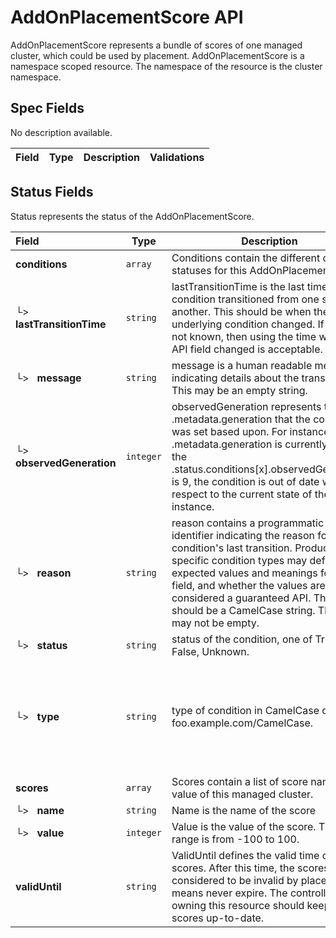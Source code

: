 # AddOnPlacementScore API

AddOnPlacementScore represents a bundle of scores of one managed cluster, which could be used by placement.
AddOnPlacementScore is a namespace scoped resource. The namespace of the resource is the cluster namespace.

## Spec Fields

No description available.

| Field | Type | Description | Validations |
|:---|---|---|---|
## Status Fields

Status represents the status of the AddOnPlacementScore.

| Field | Type | Description | Validations |
|:---|---|---|---|
|  **conditions** | `array` | Conditions contain the different condition statuses for this AddOnPlacementScore. | N/A |
| └>&nbsp;&nbsp; **lastTransitionTime** | `string` | lastTransitionTime is the last time the condition transitioned from one status to another. This should be when the underlying condition changed.  If that is not known, then using the time when the API field changed is acceptable. | N/A |
| └>&nbsp;&nbsp; **message** | `string` | message is a human readable message indicating details about the transition. This may be an empty string. | N/A |
| └>&nbsp;&nbsp; **observedGeneration** | `integer` | observedGeneration represents the .metadata.generation that the condition was set based upon. For instance, if .metadata.generation is currently 12, but the .status.conditions[x].observedGeneration is 9, the condition is out of date with respect to the current state of the instance. | `Minimum=0` |
| └>&nbsp;&nbsp; **reason** | `string` | reason contains a programmatic identifier indicating the reason for the condition's last transition. Producers of specific condition types may define expected values and meanings for this field, and whether the values are considered a guaranteed API. The value should be a CamelCase string. This field may not be empty. | `Pattern=^[A-Za-z]([A-Za-z0-9_,:]*[A-Za-z0-9_])?$` |
| └>&nbsp;&nbsp; **status** | `string` | status of the condition, one of True, False, Unknown. | N/A |
| └>&nbsp;&nbsp; **type** | `string` | type of condition in CamelCase or in foo.example.com/CamelCase. | `Pattern=^([a-z0-9]([-a-z0-9]*[a-z0-9])?(\.[a-z0-9]([-a-z0-9]*[a-z0-9])?)*/)?(([A-Za-z0-9][-A-Za-z0-9_.]*)?[A-Za-z0-9])$` |
|  **scores** | `array` | Scores contain a list of score name and value of this managed cluster. | N/A |
| └>&nbsp;&nbsp; **name** | `string` | Name is the name of the score | N/A |
| └>&nbsp;&nbsp; **value** | `integer` | Value is the value of the score. The score range is from -100 to 100. | `Minimum=-100`<br>`Maximum=100` |
|  **validUntil** | `string` | ValidUntil defines the valid time of the scores. After this time, the scores are considered to be invalid by placement. nil means never expire. The controller owning this resource should keep the scores up-to-date. | N/A |
